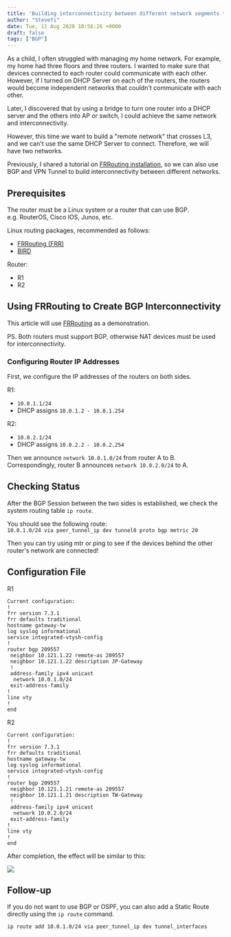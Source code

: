 ```yaml
---
title: 'Building interconnectivity between different network segments through BGP'
author: "SteveYi"
date: Tue, 11 Aug 2020 18:56:26 +0000
draft: false
tags: ["BGP"]
---
```


As a child, I often struggled with managing my home network. For example, my home had three floors and three routers. I wanted to make sure that devices connected to each router could communicate with each other. However, if I turned on DHCP Server on each of the routers, the routers would become independent networks that couldn't communicate with each other.

Later, I discovered that by using a bridge to turn one router into a DHCP server and the others into AP or switch, I could achieve the same network and interconnectivity. 

However, this time we want to build a "remote network" that crosses L3, and we can't use the same DHCP Server to connect. Therefore, we will have two networks.

Previously, I shared a tutorial on [FRRouting installation](https://blog.steveyi.net/posts/frrouting-install/), so we can also use BGP and VPN Tunnel to build interconnectivity between different networks.

## Prerequisites

The router must be a Linux system or a router that can use BGP.  
e.g. RouterOS, Cisco IOS, Junos, etc.

Linux routing packages, recommended as follows:
- [FRRouting (FRR)](https://frrouting.org/)
- [BIRD](https://bird.network.cz/)

Router:
- R1
- R2

## Using FRRouting to Create BGP Interconnectivity

This article will use [FRRouting](https://frrouting.org/) as a demonstration.

PS. Both routers must support BGP, otherwise NAT devices must be used for interconnectivity.

### Configuring Router IP Addresses

First, we configure the IP addresses of the routers on both sides.

R1:
- `10.0.1.1/24`
- DHCP assigns `10.0.1.2 - 10.0.1.254`

R2:
- `10.0.2.1/24`
- DHCP assigns `10.0.2.2 - 10.0.2.254`

Then we announce `network 10.0.1.0/24` from router A to B. Correspondingly, router B announces `network 10.0.2.0/24` to A.

## Checking Status

After the BGP Session between the two sides is established, we check the system routing table `ip route`.

You should see the following route:  
`10.0.1.0/24 via peer_tunnel_ip dev tunnel0 proto bgp metric 20`

Then you can try using mtr or ping to see if the devices behind the other router's network are connected!

## Configuration File

R1

```
Current configuration:
!
frr version 7.3.1
frr defaults traditional
hostname gateway-tw
log syslog informational
service integrated-vtysh-config
!
router bgp 209557
 neighbor 10.121.1.22 remote-as 209557
 neighbor 10.121.1.22 description JP-Gateway
 !
 address-family ipv4 unicast
  network 10.0.1.0/24
 exit-address-family
!
line vty
!
end
```

R2

```
Current configuration:
!
frr version 7.3.1
frr defaults traditional
hostname gateway-tw
log syslog informational
service integrated-vtysh-config
!
router bgp 209557
 neighbor 10.121.1.21 remote-as 209557
 neighbor 10.121.1.21 description TW-Gateway
 !
 address-family ipv4 unicast
  network 10.0.2.0/24
 exit-address-family
!
line vty
!
end
```

After completion, the effect will be similar to this:

![](https://static-a1.steveyi.net/media/blog/2020081118552052.png)

## Follow-up

If you do not want to use BGP or OSPF, you can also add a Static Route directly using the `ip route` command.

```shell
ip route add 10.0.1.0/24 via peer_tunnel_ip dev tunnel_interfaces
```
